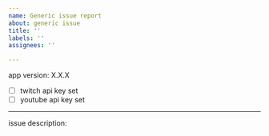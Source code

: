 ```yaml
---
name: Generic issue report
about: generic issue
title: ''
labels: ''
assignees: ''

---
```


app version: X.X.X

- [ ] twitch api key set
- [ ] youtube api key set

______
issue description:


<your issue here be sure to include logs if you can>



